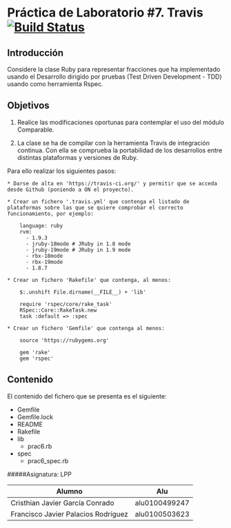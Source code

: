 Práctica de Laboratorio #7. Travis   [![Build Status](https://travis-ci.org/alu0100499247/prac7.png)](https://travis-ci.org/alu0100499247/prac7) 
================



Introducción
------------

Considere la clase Ruby para representar fracciones que ha implementado usando el Desarrollo dirigido por pruebas (Test Driven Development - TDD) usando como herramienta Rspec. 

Objetivos
---------

1. Realice las modificaciones oportunas para contemplar el uso del módulo Comparable.

2. La clase se ha de compilar con la herramienta Travis de integración continua. Con ella se comprueba la portabilidad de los desarrollos entre distintas plataformas y versiones de Ruby.

Para ello realizar los siguientes pasos:

	* Darse de alta en 'https://travis-ci.org/' y permitir que se acceda desde Github (poniendo a ON el proyecto).

	* Crear un fichero '.travis.yml' que contenga el listado de plataformas sobre las que se quiere comprobar el correcto funcionamiento, por ejemplo:

		language: ruby
		rvm:
		  - 1.9.3
		  - jruby-18mode # JRuby in 1.8 mode
		  - jruby-19mode # JRuby in 1.9 mode
		  - rbx-18mode
		  - rbx-19mode
		  - 1.8.7

	* Crear un fichero 'Rakefile' que contenga, al menos:

		$:.unshift File.dirname(__FILE__) + 'lib'

		require 'rspec/core/rake_task'
		RSpec::Core::RakeTask.new
		task :default => :spec

	* Crear un fichero 'Gemfile' que contenga al menos:

		source 'https://rubygems.org'

		gem 'rake'
		gem 'rspec'

Contenido
---------

El contenido del fichero que se presenta es el siguiente:

* Gemfile
* Gemfile.lock
* README
* Rakefile
* lib
	* prac6.rb
* spec
	* prac6_spec.rb

#####Asignatura: LPP

|  Alumno |  Alu  |
|---------|-------|
|  Cristhian Javier García Conrado  |  alu0100499247  |
|  Francisco Javier Palacios Rodríguez  |  alu0100503623  |


